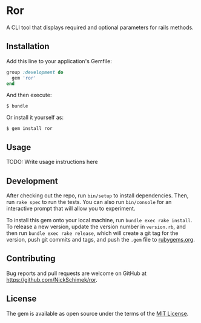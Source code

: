 # Ror

A CLI tool that displays required and optional parameters for rails methods.

## Installation

Add this line to your application's Gemfile:

```ruby
group :development do
  gem 'ror'
end
```

And then execute:

    $ bundle

Or install it yourself as:

    $ gem install ror

## Usage

TODO: Write usage instructions here

## Development

After checking out the repo, run `bin/setup` to install dependencies. Then, run `rake spec` to run the tests. You can also run `bin/console` for an interactive prompt that will allow you to experiment.

To install this gem onto your local machine, run `bundle exec rake install`. To release a new version, update the version number in `version.rb`, and then run `bundle exec rake release`, which will create a git tag for the version, push git commits and tags, and push the `.gem` file to [rubygems.org](https://rubygems.org).

## Contributing

Bug reports and pull requests are welcome on GitHub at https://github.com/NickSchimek/ror.

## License

The gem is available as open source under the terms of the [MIT License](https://opensource.org/licenses/MIT).
